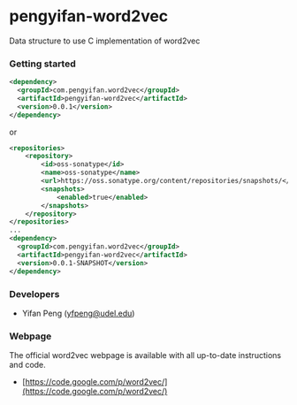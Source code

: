 # pengyifan-word2vec

Data structure to use C implementation of word2vec

### Getting started

```XML
<dependency>
  <groupId>com.pengyifan.word2vec</groupId>
  <artifactId>pengyifan-word2vec</artifactId>
  <version>0.0.1</version>
</dependency>
```

or

```XML
<repositories>
    <repository>
        <id>oss-sonatype</id>
        <name>oss-sonatype</name>
        <url>https://oss.sonatype.org/content/repositories/snapshots/</url>
        <snapshots>
            <enabled>true</enabled>
        </snapshots>
    </repository>
</repositories>
...
<dependency>
  <groupId>com.pengyifan.word2vec</groupId>
  <artifactId>pengyifan-word2vec</artifactId>
  <version>0.0.1-SNAPSHOT</version>
</dependency>
```

### Developers

* Yifan Peng (yfpeng@udel.edu)

### Webpage

The official word2vec webpage is available with all up-to-date instructions and code.

* [https://code.google.com/p/word2vec/](https://code.google.com/p/word2vec/)
